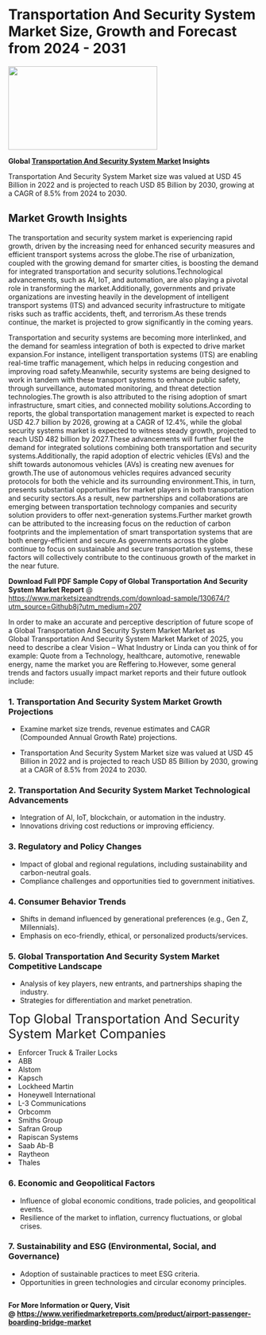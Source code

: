 <H1>Transportation And Security System Market Size, Growth and Forecast from 2024 - 2031</H1><img class="aligncenter size-medium wp-image-584254" src="https://thirdeyenews.in/wp-content/uploads/2024/09/Global-Market-Research-300x168.jpeg" alt="" width="300" height="168" /><p><strong>Global&nbsp;<a href="https://www.marketsizeandtrends.com/download-sample/130674/?utm_source=Github8j?utm_medium=207">Transportation And Security System Market</a> Insights</strong></p><p>Transportation And Security System Market size was valued at USD 45 Billion in 2022 and is projected to reach USD 85 Billion by 2030, growing at a CAGR of 8.5% from 2024 to 2030.</p><p><h2>Market Growth Insights</h2> <p>The transportation and security system market is experiencing rapid growth, driven by the increasing need for enhanced security measures and efficient transport systems across the globe.The rise of urbanization, coupled with the growing demand for smarter cities, is boosting the demand for integrated transportation and security solutions.Technological advancements, such as AI, IoT, and automation, are also playing a pivotal role in transforming the market.Additionally, governments and private organizations are investing heavily in the development of intelligent transport systems (ITS) and advanced security infrastructure to mitigate risks such as traffic accidents, theft, and terrorism.As these trends continue, the market is projected to grow significantly in the coming years.</p> <p>Transportation and security systems are becoming more interlinked, and the demand for seamless integration of both is expected to drive market expansion.For instance, intelligent transportation systems (ITS) are enabling real-time traffic management, which helps in reducing congestion and improving road safety.Meanwhile, security systems are being designed to work in tandem with these transport systems to enhance public safety, through surveillance, automated monitoring, and threat detection technologies.The growth is also attributed to the rising adoption of smart infrastructure, smart cities, and connected mobility solutions.According to reports, the global transportation management market is expected to reach USD 42.7 billion by 2026, growing at a CAGR of 12.4%, while the global security systems market is expected to witness steady growth, projected to reach USD 482 billion by 2027.These advancements will further fuel the demand for integrated solutions combining both transportation and security systems.Additionally, the rapid adoption of electric vehicles (EVs) and the shift towards autonomous vehicles (AVs) is creating new avenues for growth.The use of autonomous vehicles requires advanced security protocols for both the vehicle and its surrounding environment.This, in turn, presents substantial opportunities for market players in both transportation and security sectors.As a result, new partnerships and collaborations are emerging between transportation technology companies and security solution providers to offer next-generation systems.Further market growth can be attributed to the increasing focus on the reduction of carbon footprints and the implementation of smart transportation systems that are both energy-efficient and secure.As governments across the globe continue to focus on sustainable and secure transportation systems, these factors will collectively contribute to the continuous growth of the market in the near future.</p> <p><span class=""><strong>Download Full PDF Sample Copy of Global Transportation And Security System Market Report</strong> @ <a href="https://www.marketsizeandtrends.com/download-sample/130674/?utm_source=Github8j?utm_medium=207" target="_blank">https://www.marketsizeandtrends.com/download-sample/130674/?utm_source=Github8j?utm_medium=207</a></span></p><p>In order to make an accurate and perceptive description of future scope of a Global&nbsp;Transportation And Security System Market Market as Global&nbsp;Transportation And Security System Market Market of 2025, you need to describe a clear Vision &ndash; What Industry or Linda can you think of for example: Quote from a Technology, healthcare, automotive, renewable energy, name the market you are Reffering to.However, some general trends and factors usually impact market reports and their future outlook include:</p><h3>1.&nbsp;<strong>Transportation And Security System Market Growth Projections</strong></h3><ul><li>Examine market size trends, revenue estimates and CAGR (Compounded Annual Growth Rate) projections.</li><li><p>Transportation And Security System Market size was valued at USD 45 Billion in 2022 and is projected to reach USD 85 Billion by 2030, growing at a CAGR of 8.5% from 2024 to 2030.</p></li></ul><h3>2.&nbsp;<strong>Transportation And Security System Market Technological Advancements</strong></h3><ul><li>Integration of AI, IoT, blockchain, or automation in the industry.</li><li>Innovations driving cost reductions or improving efficiency.</li></ul><h3>3.&nbsp;<strong>Regulatory and Policy Changes</strong></h3><ul><li>Impact of global and regional regulations, including sustainability and carbon-neutral goals.</li><li>Compliance challenges and opportunities tied to government initiatives.</li></ul><h3>4.&nbsp;<strong>Consumer Behavior Trends</strong></h3><ul><li>Shifts in demand influenced by generational preferences (e.g., Gen Z, Millennials).</li><li>Emphasis on eco-friendly, ethical, or personalized products/services.</li></ul><h3>5.&nbsp;<strong>Global Transportation And Security System Market Competitive Landscape</strong></h3><ul><li>Analysis of key players, new entrants, and partnerships shaping the industry.</li><li>Strategies for differentiation and market penetration.</li></ul><p data-pm-slice="1 1 []"><span style="color: inherit; font-family: inherit; font-size: 25px;">Top Global Transportation And Security System Market Companies</span></p><div class="" data-test-id=""><p><li>Enforcer Truck & Trailer Locks</li><li> ABB</li><li> Alstom</li><li> Kapsch</li><li> Lockheed Martin</li><li> Honeywell International</li><li> L-3 Communications</li><li> Orbcomm</li><li> Smiths Group</li><li> Safran Group</li><li> Rapiscan Systems</li><li> Saab Ab-B</li><li> Raytheon</li><li> Thales</li></p></div><h3>6.&nbsp;<strong>Economic and Geopolitical Factors</strong></h3><ul><li>Influence of global economic conditions, trade policies, and geopolitical events.</li><li>Resilience of the market to inflation, currency fluctuations, or global crises.</li></ul><h3>7.&nbsp;<strong>Sustainability and ESG (Environmental, Social, and Governance)</strong></h3><ul><li>Adoption of sustainable practices to meet ESG criteria.</li><li>Opportunities in green technologies and circular economy principles.</li></ul><h2><strong style="font-size: 14px;">For More Information or Query, Visit @&nbsp;</strong><a style="background-color: #ffffff; font-size: 14px;" href="https://www.marketsizeandtrends.com/report/transportation-and-security-system-market/" target="_blank">https://www.verifiedmarketreports.com/product/airport-passenger-boarding-bridge-market</a></h2>